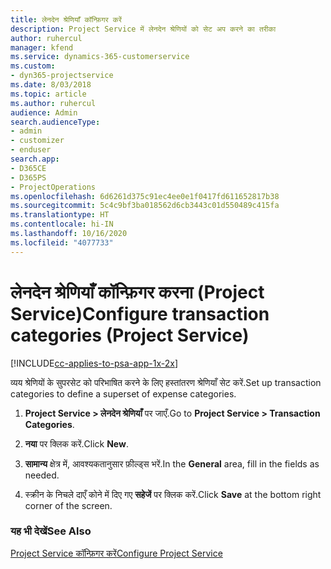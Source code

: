 ```yaml
---
title: लेनदेन श्रेणियाँ कॉन्फ़िगर करें
description: Project Service में लेनदेन श्रेणियों को सेट अप करने का तरीका
author: ruhercul
manager: kfend
ms.service: dynamics-365-customerservice
ms.custom:
- dyn365-projectservice
ms.date: 8/03/2018
ms.topic: article
ms.author: ruhercul
audience: Admin
search.audienceType:
- admin
- customizer
- enduser
search.app:
- D365CE
- D365PS
- ProjectOperations
ms.openlocfilehash: 6d6261d375c91ec4ee0e1f0417fd611652817b38
ms.sourcegitcommit: 5c4c9bf3ba018562d6cb3443c01d550489c415fa
ms.translationtype: HT
ms.contentlocale: hi-IN
ms.lasthandoff: 10/16/2020
ms.locfileid: "4077733"
---
```

# <a name="configure-transaction-categories-project-service"></a><span data-ttu-id="50b8c-103">लेनदेन श्रेणियाँ कॉन्फ़िगर करना (Project Service)</span><span class="sxs-lookup"><span data-stu-id="50b8c-103">Configure transaction categories (Project Service)</span></span>

[!INCLUDE[cc-applies-to-psa-app-1x-2x](../includes/cc-applies-to-psa-app-1x-2x.md)]

<span data-ttu-id="50b8c-104">व्यय श्रेणियों के सुपरसेट को परिभाषित करने के लिए हस्तांतरण श्रेणियाँ सेट करें.</span><span class="sxs-lookup"><span data-stu-id="50b8c-104">Set up transaction categories to define a superset of expense categories.</span></span>  
  
1.  <span data-ttu-id="50b8c-105">**Project Service > लेनदेन श्रेणियाँ** पर जाएँ.</span><span class="sxs-lookup"><span data-stu-id="50b8c-105">Go to **Project Service > Transaction Categories**.</span></span>  
  
2.  <span data-ttu-id="50b8c-106">**नया** पर क्लिक करें.</span><span class="sxs-lookup"><span data-stu-id="50b8c-106">Click **New**.</span></span>  
  
3.  <span data-ttu-id="50b8c-107">**सामान्य** क्षेत्र में, आवश्यकतानुसार फ़ील्ड्स भरें.</span><span class="sxs-lookup"><span data-stu-id="50b8c-107">In the **General** area, fill in the fields as needed.</span></span>  
  
4.  <span data-ttu-id="50b8c-108">स्‍क्रीन के निचले दाएँ कोने में दिए गए **सहेजें** पर क्लिक करें.</span><span class="sxs-lookup"><span data-stu-id="50b8c-108">Click **Save** at the bottom right corner of the screen.</span></span>  
  
### <a name="see-also"></a><span data-ttu-id="50b8c-109">यह भी देखें</span><span class="sxs-lookup"><span data-stu-id="50b8c-109">See Also</span></span>  
 [<span data-ttu-id="50b8c-110">Project Service कॉन्फ़िगर करें</span><span class="sxs-lookup"><span data-stu-id="50b8c-110">Configure Project Service</span></span>](../psa/configure.md)

